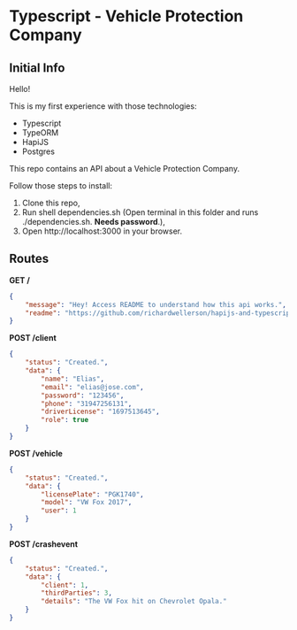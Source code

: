 # Typescript - Vehicle Protection Company
## Initial Info

Hello!

This is my first experience with those technologies:

- Typescript
- TypeORM
- HapiJS
- Postgres

This repo contains an API about a Vehicle Protection Company.

Follow those steps to install:

1. Clone this repo,
2. Run shell dependencies.sh (Open terminal in this folder and runs ./dependencies.sh. <b>Needs password</b>.),
3. Open http://localhost:3000 in your browser.

## Routes

<b>GET /</b>
```JSON
{
    "message": "Hey! Access README to understand how this api works.",
    "readme": "https://github.com/richardwellerson/hapijs-and-typescript/blob/master/README.md"
}
```

<b>POST /client</b>
```JSON
{
    "status": "Created.",
    "data": {
        "name": "Elias",
        "email": "elias@jose.com",
        "password": "123456",
        "phone": "31947256131",
        "driverLicense": "1697513645",
        "role": true
    }
}

```

<b>POST /vehicle</b>
```JSON
{
    "status": "Created.",
    "data": {
        "licensePlate": "PGK1740",
        "model": "VW Fox 2017",
        "user": 1
    }
}
```

<b>POST /crashevent</b>
```JSON
{
    "status": "Created.",
    "data": {
        "client": 1,
        "thirdParties": 3,
        "details": "The VW Fox hit on Chevrolet Opala."
    }
}
```